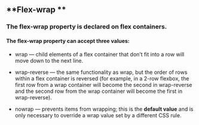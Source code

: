 ## **Flex-wrap ** 

### The flex-wrap property is declared on flex containers.

#### The flex-wrap property can accept three values:

- wrap — child elements of a flex container that don’t fit into a row will move down to the next line.
  
- wrap-reverse — the same functionality as wrap, but the order of rows within a flex container is reversed (for example, in a 2-row flexbox, the first row from a wrap container will become the second in wrap-reverse and the second row from the wrap container will become the first in wrap-reverse).
  
- nowrap — prevents items from wrapping; this is the **default value** and is only necessary to override a wrap value set by a different CSS rule.